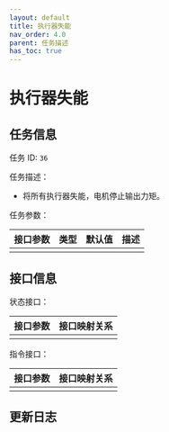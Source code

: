 ```yaml
---
layout: default
title: 执行器失能
nav_order: 4.0
parent: 任务描述
has_toc: true
---
```


# 执行器失能

## 任务信息

任务 ID: `36`

任务描述：

- 将所有执行器失能，电机停止输出力矩。

任务参数：

| 接口参数 | 类型 | 默认值 | 描述 |
|------|----|-----|----|
|      |    |     |    |

## 接口信息

状态接口：

| 接口参数 | 接口映射关系 |
|------|--------|
|      |        |

指令接口：

| 接口参数 | 接口映射关系 |
|------|--------|
|      |        |

## 更新日志
